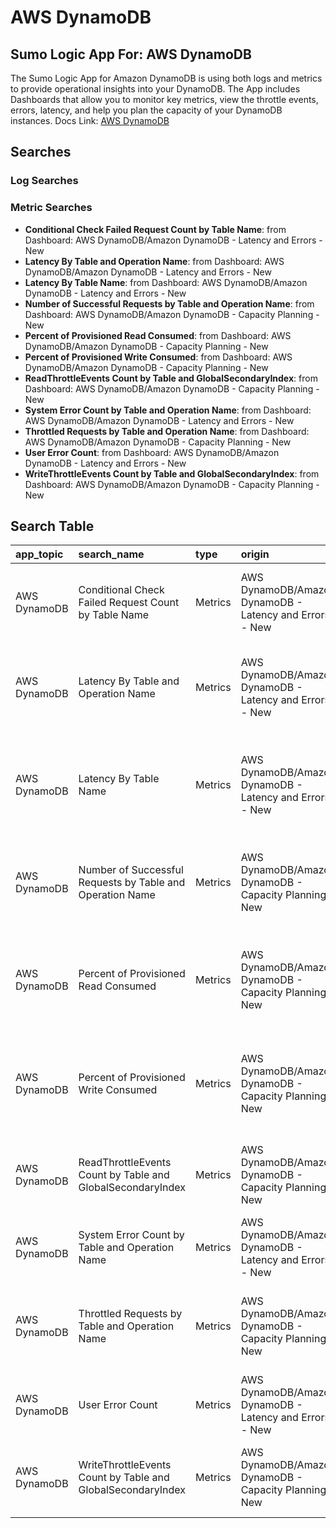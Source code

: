 # AWS DynamoDB
## Sumo Logic App For: AWS DynamoDB
The Sumo Logic App for Amazon DynamoDB is using both logs and metrics to provide operational insights into your DynamoDB. The App includes Dashboards that allow you to monitor key metrics, view the throttle events, errors, latency, and help you plan the capacity of your DynamoDB instances.
Docs Link: [AWS DynamoDB](https://help.sumologic.com/?cid=6114)

## Searches

### Log Searches


### Metric Searches

- **Conditional Check Failed Request Count by Table Name**: from Dashboard: AWS DynamoDB/Amazon DynamoDB  - Latency and Errors - New 
- **Latency By Table and Operation Name**: from Dashboard: AWS DynamoDB/Amazon DynamoDB  - Latency and Errors - New 
- **Latency By Table Name**: from Dashboard: AWS DynamoDB/Amazon DynamoDB  - Latency and Errors - New 
- **Number of Successful Requests by Table and Operation Name**: from Dashboard: AWS DynamoDB/Amazon  DynamoDB - Capacity Planning - New 
- **Percent of Provisioned Read Consumed**: from Dashboard: AWS DynamoDB/Amazon  DynamoDB - Capacity Planning - New 
- **Percent of Provisioned Write Consumed**: from Dashboard: AWS DynamoDB/Amazon  DynamoDB - Capacity Planning - New 
- **ReadThrottleEvents Count by Table and GlobalSecondaryIndex**: from Dashboard: AWS DynamoDB/Amazon  DynamoDB - Capacity Planning - New 
- **System Error Count by Table and Operation Name**: from Dashboard: AWS DynamoDB/Amazon DynamoDB  - Latency and Errors - New 
- **Throttled Requests by Table and Operation Name**: from Dashboard: AWS DynamoDB/Amazon  DynamoDB - Capacity Planning - New 
- **User Error Count**: from Dashboard: AWS DynamoDB/Amazon DynamoDB  - Latency and Errors - New 
- **WriteThrottleEvents Count by Table and GlobalSecondaryIndex**: from Dashboard: AWS DynamoDB/Amazon  DynamoDB - Capacity Planning - New

## Search Table

|app\_topic|search\_name|type|origin|search|
|:--|:--|:--|:--|:--|
|AWS DynamoDB|Conditional Check Failed Request Count by Table Name|Metrics|AWS DynamoDB/Amazon DynamoDB  - Latency and Errors - New|region={{region}} tablename={{tablename}} \_sourceCategory = Labs/AWS/DynamoDB\* Namespace=AWS/DynamoDB metric=ConditionalCheckFailedRequests Statistic=SampleCount Region=\*|
|AWS DynamoDB|Latency By Table and Operation Name|Metrics|AWS DynamoDB/Amazon DynamoDB  - Latency and Errors - New|operation={{operation}} region={{region}} tablename={{tablename}} \_sourceCategory = Labs/AWS/DynamoDB\* Namespace=AWS/DynamoDB metric=SuccessfulRequestLatency Statistic=Average Region=\*|
|AWS DynamoDB|Latency By Table Name|Metrics|AWS DynamoDB/Amazon DynamoDB  - Latency and Errors - New|operation={{operation}} region={{region}} tablename={{tablename}} \_sourceCategory = Labs/AWS/DynamoDB\* Namespace=AWS/DynamoDB metric=SuccessfulRequestLatency Statistic=Average Region=\* \| avg by TableName |
|AWS DynamoDB|Number of Successful Requests by Table and Operation Name|Metrics|AWS DynamoDB/Amazon  DynamoDB - Capacity Planning - New|operation={{operation}} region={{region}} tablename={{tablename}} \_sourceCategory = Labs/AWS/DynamoDB\* Namespace=AWS/DynamoDB metric=SuccessfulRequestLatency Statistic=SampleCount Region=\*|
|AWS DynamoDB|Percent of Provisioned Read Consumed|Metrics|AWS DynamoDB/Amazon  DynamoDB - Capacity Planning - New|region={{region}} tablename={{tablename}} \_sourceCategory = Labs/AWS/DynamoDB\* Namespace=AWS/DynamoDB metric=ProvisionedReadCapacityUnits Statistic=Maximum   Region=\* TableName=\* \| avg by TableName, GlobalSecondaryIndexName|
|AWS DynamoDB|Percent of Provisioned Write Consumed|Metrics|AWS DynamoDB/Amazon  DynamoDB - Capacity Planning - New|region={{region}} tablename={{tablename}} \_sourceCategory = Labs/AWS/DynamoDB\* Namespace=AWS/DynamoDB metric=ProvisionedWriteCapacityUnits Statistic=Maximum Region=\* TableName=\* \| avg by TableName, GlobalSecondaryIndexName|
|AWS DynamoDB|ReadThrottleEvents Count by Table and GlobalSecondaryIndex|Metrics|AWS DynamoDB/Amazon  DynamoDB - Capacity Planning - New|region={{region}} tablename={{tablename}} \_sourceCategory = Labs/AWS/DynamoDB\* Namespace=AWS/DynamoDB metric=ReadThrottleEvents Region=\* Statistic=Sum |
|AWS DynamoDB|System Error Count by Table and Operation Name|Metrics|AWS DynamoDB/Amazon DynamoDB  - Latency and Errors - New|region={{region}} \_sourceCategory = Labs/AWS/DynamoDB\* Namespace=AWS/DynamoDB metric=SystemErrors Statistic=SampleCount Region=\*|
|AWS DynamoDB|Throttled Requests by Table and Operation Name|Metrics|AWS DynamoDB/Amazon  DynamoDB - Capacity Planning - New|operation={{operation}} region={{region}} tablename={{tablename}} \_sourceCategory = Labs/AWS/DynamoDB\* Namespace=AWS/DynamoDB Region=\* Metric=ThrottledRequests Statistic=Sum Region=\*|
|AWS DynamoDB|User Error Count|Metrics|AWS DynamoDB/Amazon DynamoDB  - Latency and Errors - New|region={{region}} \_sourceCategory = Labs/AWS/DynamoDB\* Namespace=AWS/DynamoDB metric=UserErrors Statistic=SampleCount Region=\*|
|AWS DynamoDB|WriteThrottleEvents Count by Table and GlobalSecondaryIndex|Metrics|AWS DynamoDB/Amazon  DynamoDB - Capacity Planning - New|region={{region}} tablename={{tablename}} \_sourceCategory = Labs/AWS/DynamoDB\* Namespace=AWS/DynamoDB metric=WriteThrottleEvents Statistic=Sum Region=\*|

